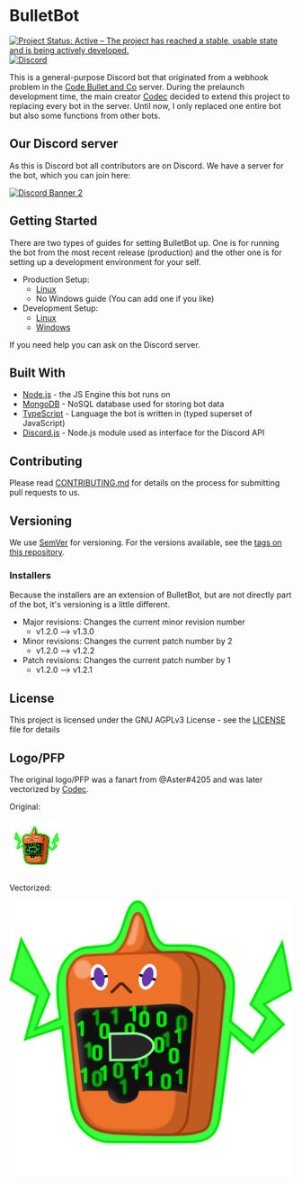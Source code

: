 # BulletBot

[![Project Status: Active – The project has reached a stable, usable state and is being actively developed.](https://www.repostatus.org/badges/latest/active.svg)](https://www.repostatus.org/#active)
[![Discord](https://discordapp.com/api/guilds/630139225869647913/widget.png)](https://discord.gg/74py7yd)

This is a general-purpose Discord bot that originated from a webhook problem in the [Code Bullet and Co](https://discord.gg/3wTEZkh) server. During the prelaunch development time, the main creator [Codec](https://github.com/Jet132) decided to extend this project to replacing every bot in the server. Until now, I only replaced one entire bot but also some functions from other bots.

## Our Discord server

As this is Discord bot all contributors are on Discord. We have a server for the bot, which you can join here:

[![Discord Banner 2](https://discordapp.com/api/guilds/630139225869647913/widget.png?style=banner2)](https://discord.gg/74py7yd)

## Getting Started

There are two types of guides for setting BulletBot up. One is for running the bot from the most recent release (production) and the other one is for setting up a development environment for your self.

- Production Setup:
  - [Linux](https://bulletbot.readthedocs.io/en/latest/Setup-Guides/Production/Linux-Prod-Setup-Guide/)
  - No Windows guide (You can add one if you like)
- Development Setup:
  - [Linux](https://bulletbot.readthedocs.io/en/latest/Setup-Guides/Development/Linux-Dev-Setup-Guide/)
  - [Windows](https://bulletbot.readthedocs.io/en/latest/Setup-Guides/Development/Windows-Dev-Setup-Guide/)

If you need help you can ask on the Discord server.

## Built With

- [Node.js](https://nodejs.org) - the JS Engine this bot runs on
- [MongoDB](https://www.mongodb.com) - NoSQL database used for storing bot data
- [TypeScript](https://www.typescriptlang.org/) - Language the bot is written in (typed superset of JavaScript)
- [Discord.js](https://discord.js.org) - Node.js module used as interface for the Discord API

## Contributing

Please read [CONTRIBUTING.md](CONTRIBUTING.md) for details on the process for submitting pull requests to us.

## Versioning

We use [SemVer](http://semver.org/) for versioning. For the versions available, see the [tags on this repository](https://github.com/CodeBullet-Community/BulletBot/tags).

### Installers

Because the installers are an extension of BulletBot, but are not directly part of the bot, it's versioning is a little different.

* Major revisions: Changes the current minor revision number
  * v1.2.0 --> v1.3.0
* Minor revisions: Changes the current patch number by 2
  * v1.2.0 --> v1.2.2
* Patch revisions: Changes the current patch number by 1
  * v1.2.0 --> v1.2.1

## License

This project is licensed under the GNU AGPLv3 License - see the [LICENSE](LICENSE) file for details

## Logo/PFP

The original logo/PFP was a fanart from @Aster#4205 and was later vectorized by [Codec](https://github.com/Jet132/).

Original:

![original avatar](media/Pixelart-BulletBot.png "Original Avatar")

Vectorized:

![vector avatar](media/BulletBot.svg "Vectorized Avatar")
